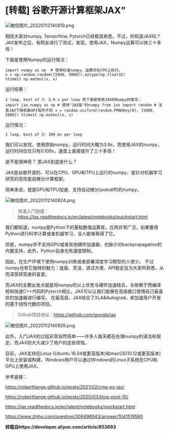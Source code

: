 # [转载] 谷歌开源计算框架JAX”


 ![微信图片_20220112140819.png](https://cdn.jsdelivr.net/gh/JoshuaChou2018/oss@main/uPic/13c5ca4ab1d74eabb4de40ba585536a9.v8Ccmw.png)



相信大家对numpy, Tensorflow, Pytorch已经极其熟悉，不过，你知道JAX吗？ JAX发布之后，有网友进行了测试，发现，使用JAX，Numpy运算可以快三十多倍！ 



下面是使用Numpy的运行情况：



```
import numpy as np  # 使用标准numpy，运算将在CPU上执行。
x = np.random.random([5000, 5000]).astype(np.float32)
%timeit np.matmul(x, x)
```



运行结果：



```
1 loop, best of 3: 3.9 s per loop 而下面是使用JAX的Numpy的情况：
import jax.numpy as np # 使用"JAX版"的numpy from jax import random # 注意JAX下随机数API有所不同 x = random.uniform(random.PRNGKey(0), [5000, 5000]) %timeit np.matmul(x, x)
```



运行情况：



```
1 loop, best of 3: 109 ms per loop
```



我们可以发现，使用原始numpy，运行时间大概为3.9s，而使用JAX的numpy，运行时间仅仅只有0.109s，速度上直接提升了三十多倍！ 



是不是很神奇？ 那JAX到底是什么？



JAX是谷歌开源的、可以在CPU、GPU和TPU上运行的numpy，是针对机器学习研究的高性能自微分计算框架。



简单来说，就是GPU和TPU加速、支持自动微分(autodiff)的numpy。



 ![微信图片_20220112140824.png](https://cdn.jsdelivr.net/gh/JoshuaChou2018/oss@main/uPic/af03036fa8bf4d74bff21ae4c7f44c1b.oT9EAO.png)



> 快速入门链接：https://jax.readthedocs.io/en/latest/notebooks/quickstart.html



 我们都知道，numpy是Python下的基础数值运算库，应用非常广泛，如果要用Python进行科学计算或者机器学习，没人能够离得了它。



 但是，numpy并不支持GPU或者其他硬件加速器，也缺少对backpropagation的内置支持，此外，Python自身也有速度限制，



因此，在生产环境下使用numpy训练或者部署深度学习模型的人很少。 不过numpy也有它独特的魅力：底层、灵活、调试方便、API稳定且为大家所熟悉，从而深受研究者的喜爱。



 而JAX的主要出发点就是将numpy的以上优势与硬件加速结合，与依赖于预编译核和快速C++代码的Pytorch相比，JAX可以让我们能够在高级接口使用自己最喜欢的加速器进行编写。 在最高层，JAX结合了XLA&Autograd，来加速用户开发的基于线性代数的项目。 



> Github项目地址：https://github.com/google/jax



![微信图片_20220112140826.png](https://cdn.jsdelivr.net/gh/JoshuaChou2018/oss@main/uPic/05e711155825470c93cc9faef3e46a96.TUzw6m.png)



此外，入门JAX的过程非常自然简单——许多人每天都在处理numpy的语法和规定，而JAX则大大减少了用户的这些烦恼。 



目前，JAX支持在Linux (Ubuntu 16.04或更高版本)和macOS(10.12或更高版本)平台上安装或构建，Windows用户可以通过Windows的Linux子系统在CPU和GPU上使用JAX。 



参考链接：



https://roberttlange.github.io/posts/2021/02/cma-es-jax/

https://roberttlange.github.io/posts/2020/03/blog-post-10/

https://jax.readthedocs.io/en/latest/notebooks/quickstart.html

https://www.zhihu.com/question/306496943/answer/1041519580



**转载自https://developer.aliyun.com/article/853693**


